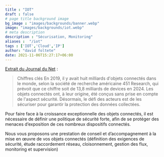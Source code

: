 ```yaml
---
title : "IOT"
draft : false
# page title background image
bg_image : "images/backgrounds/banner.webp"
image: "images/backgrounds/iot.webp"
# meta description
description : "Sécurisation, Monitoring"
aliases :  "/iot"
tags : ['IOT','Cloud','IP']
author: "david foltete"
date: 2021-11-06T15:27:17+06:00
---
```


[Extrait du Journal du Net](<https://www.journaldunet.com/ebusiness/internet-mobile/1501637-proliferation-des-objets-connectes-de-nouveaux-besoins-pour-les-usagers/" > "Journal du Net")  :
>Chiffres clés
En 2019, il y avait huit milliards d'objets connectés dans le monde, selon la société de recherche américaine 451 Research, qui prévoit que ce chiffre soit de 13,8 milliards de devices en 2024.
Les objets connectés ont, à leur origine, été conçus sans prise en compte de l'aspect sécurité. Désormais, le défi des acteurs est de les sécuriser pour garantir la protection des données collectées.

Pour faire face à la croissance exceptionnelle des objets connectés, il est nécessaire de définir une politique de sécurité forte, afin de se protéger des menaces d’exposition de ces nombreux dispositifs connectés.  

Nous vous proposons une prestation de conseil et d’accompagnement à la mise en œuvre de vos objets connectés (définition des exigences de sécurité, étude raccordement réseau, cloisonnement, gestion des flux, monitoring et supervision)
